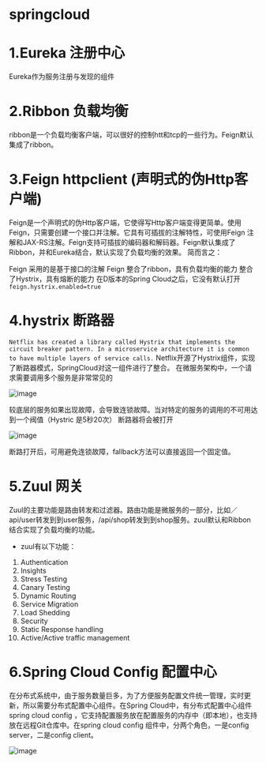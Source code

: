 # springcloud

# 1.Eureka 注册中心
Eureka作为服务注册与发现的组件
# 2.Ribbon 负载均衡
ribbon是一个负载均衡客户端，可以很好的控制htt和tcp的一些行为。Feign默认集成了ribbon。

# 3.Feign  httpclient (声明式的伪Http客户端)
Feign是一个声明式的伪Http客户端，它使得写Http客户端变得更简单。使用Feign，只需要创建一个接口并注解。它具有可插拔的注解特性，可使用Feign 注解和JAX-RS注解。Feign支持可插拔的编码器和解码器。Feign默认集成了Ribbon，并和Eureka结合，默认实现了负载均衡的效果。
简而言之：

Feign 采用的是基于接口的注解
Feign 整合了ribbon，具有负载均衡的能力
整合了Hystrix，具有熔断的能力 在D版本的Spring Cloud之后，它没有默认打开 `feign.hystrix.enabled=true`

# 4.hystrix 断路器
`Netflix has created a library called Hystrix that implements the circuit breaker pattern. In a microservice architecture it is common to have multiple layers of service calls.`
Netflix开源了Hystrix组件，实现了断路器模式，SpringCloud对这一组件进行了整合。 在微服务架构中，一个请求需要调用多个服务是非常常见的

 ![image](https://www.fangzhipeng.com/img/jianshu/2279594-08d8d524c312c27d.png)

 较底层的服务如果出现故障，会导致连锁故障。当对特定的服务的调用的不可用达到一个阀值（Hystric 是5秒20次） 断路器将会被打开

 ![image](https://www.fangzhipeng.com/img/jianshu/2279594-8dcb1f208d62046f.png)

 断路打开后，可用避免连锁故障，fallback方法可以直接返回一个固定值。
 
 # 5.Zuul 网关
 Zuul的主要功能是路由转发和过滤器。路由功能是微服务的一部分，比如／api/user转发到到user服务，/api/shop转发到到shop服务。zuul默认和Ribbon结合实现了负载均衡的功能。
 - zuul有以下功能：
 1. Authentication
 1. Insights
 1. Stress Testing
 1. Canary Testing
 1. Dynamic Routing
 1. Service Migration
 1. Load Shedding
 1. Security
 1. Static Response handling
 1. Active/Active traffic management
 
 # 6.Spring Cloud Config 配置中心
 在分布式系统中，由于服务数量巨多，为了方便服务配置文件统一管理，实时更新，所以需要分布式配置中心组件。在Spring Cloud中，有分布式配置中心组件spring cloud config ，它支持配置服务放在配置服务的内存中（即本地），也支持放在远程Git仓库中。在spring cloud config 组件中，分两个角色，一是config server，二是config client。
 
 ![image](https://www.fangzhipeng.com/img/jianshu/2279594-40ecbed6d38573d9.png)